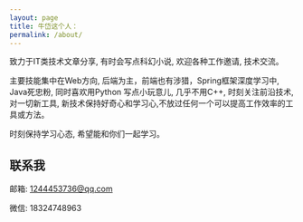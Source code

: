 ```yaml
---
layout: page
title: 牛岱这个人：
permalink: /about/
---
```


致力于IT类技术文章分享, 有时会写点科幻小说, 欢迎各种工作邀请, 技术交流。

主要技能集中在Web方向, 后端为主，前端也有涉猎，Spring框架深度学习中, Java死忠粉, 同时喜欢用Python
写点小玩意儿, 几乎不用C++, 时刻关注前沿技术, 对一切新工具, 新技术保持好奇心和学习心,不放过任何一个可以提高工作效率的工具或方法。

时刻保持学习心态, 希望能和你们一起学习。


## 联系我

邮箱: [1244453736@qq.com](mailto:1244453736@qq.com)

微信: 18324748963